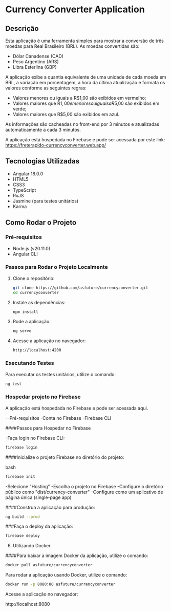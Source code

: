 # Currency Converter Application

## Descrição

Esta aplicação é uma ferramenta simples para mostrar a conversão de três moedas para Real Brasileiro (BRL). As moedas convertidas são:

- Dólar Canadense (CAD)
- Peso Argentino (ARS)
- Libra Esterlina (GBP)

A aplicação exibe a quantia equivalente de uma unidade de cada moeda em BRL, a variação em porcentagem, a hora da última atualização e formata os valores conforme as seguintes regras:
- Valores menores ou iguais a R$1,00 são exibidos em vermelho;
- Valores maiores que R$1,00 e menores ou iguais a R$5,00 são exibidos em verde;
- Valores maiores que R$5,00 são exibidos em azul.

As informações são cacheadas no front-end por 3 minutos e atualizadas automaticamente a cada 3 minutos.

A aplicação está hospedada no Firebase e pode ser acessada por este link: https://freterapido-currencyconverter.web.app/

## Tecnologias Utilizadas

- Angular 18.0.0
- HTML5
- CSS3
- TypeScript
- RxJS
- Jasmine (para testes unitários)
- Karma

## Como Rodar o Projeto

### Pré-requisitos

- Node.js (v20.11.0)
- Angular CLI

### Passos para Rodar o Projeto Localmente

1. Clone o repositório:

    ```bash
    git clone https://github.com/asfuture/currencyconverter.git
    cd currencyconverter
    ```

2. Instale as dependências:

    ```bash
    npm install
    ```

3. Rode a aplicação:

    ```bash
    ng serve
    ```

4. Acesse a aplicação no navegador:

    ```
    http://localhost:4200
    ```

### Executando Testes

Para executar os testes unitários, utilize o comando:

```bash
ng test
```

### Hospedar projeto no Firebase
A aplicação está hospedada no Firebase e pode ser acessada aqui.

--Pré-requisitos
-Conta no Firebase
-Firebase CLI

####Passos para Hospedar no Firebase

-Faça login no Firebase CLI:

```bash
firebase login
```
####Inicialize o projeto Firebase no diretório do projeto:

bash

```bash
firebase init
```
-Selecione "Hosting"
-Escolha o projeto no Firebase
-Configure o diretório público como "dist/currency-converter"
-Configure como um aplicativo de página única (single-page app)

####Construa a aplicação para produção:

```bash
ng build --prod
```

###Faça o deploy da aplicação:

```bash
firebase deploy
```

6. Utilizando Docker

####Para baixar a imagem Docker da aplicação, utilize o comando:
```bash
docker pull asfuture/currencyconverter
```
Para rodar a aplicação usando Docker, utilize o comando:

```bash
docker run -p 8080:80 asfuture/currencyconverter
```

Acesse a aplicação no navegador:

http://localhost:8080
